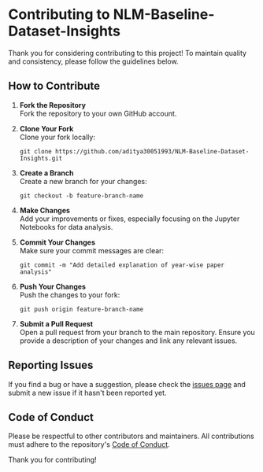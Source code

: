 # Contributing to NLM-Baseline-Dataset-Insights

Thank you for considering contributing to this project! To maintain quality and consistency, please follow the guidelines below.

## How to Contribute

1. **Fork the Repository**  
   Fork the repository to your own GitHub account.

2. **Clone Your Fork**  
   Clone your fork locally:

   ```
   git clone https://github.com/aditya30051993/NLM-Baseline-Dataset-Insights.git
   ```

3. **Create a Branch**  
   Create a new branch for your changes:

   ```
   git checkout -b feature-branch-name
   ```

4. **Make Changes**  
   Add your improvements or fixes, especially focusing on the Jupyter Notebooks for data analysis.

5. **Commit Your Changes**  
   Make sure your commit messages are clear:

   ```
   git commit -m "Add detailed explanation of year-wise paper analysis"
   ```

6. **Push Your Changes**  
   Push the changes to your fork:

   ```
   git push origin feature-branch-name
   ```

7. **Submit a Pull Request**  
   Open a pull request from your branch to the main repository. Ensure you provide a description of your changes and link any relevant issues.

## Reporting Issues

If you find a bug or have a suggestion, please check the [issues page](https://github.com/aditya30051993/NLM-Baseline-Dataset-Insights/issues) and submit a new issue if it hasn't been reported yet.

## Code of Conduct

Please be respectful to other contributors and maintainers. All contributions must adhere to the repository's [Code of Conduct](CODE_OF_CONDUCT.md).

Thank you for contributing!
